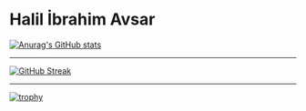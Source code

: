 # Halil İbrahim Avsar

[![Anurag's GitHub stats](https://github-readme-stats.vercel.app/api?username=halilibrahimavsar)](https://github.com/anuraghazra/github-readme-stats)

------
[![GitHub Streak](https://github-readme-streak-stats.herokuapp.com/?user=halilibrahimavsar)](https://git.io/streak-stats)

------
[![trophy](https://github-profile-trophy.vercel.app/?halilibrahimavsar=ryo-ma&theme=onedark)](https://github.com/ryo-ma/github-profile-trophy)

